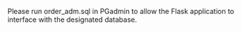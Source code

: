 Please run order_adm.sql in PGadmin to allow the Flask application to interface with the designated database.
